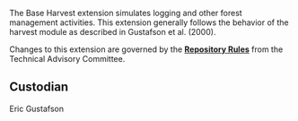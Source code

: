 The Base Harvest extension simulates logging and other forest management activities. This extension generally follows the behavior of the harvest module as described in Gustafson et al. (2000).

Changes to this extension are governed by the [**Repository Rules**](https://sites.google.com/site/landismodel/developers/developers-blog/repositoryrulesfromthetechnicaladvisorycommittee) from the Technical Advisory Committee.

## Custodian

Eric Gustafson


